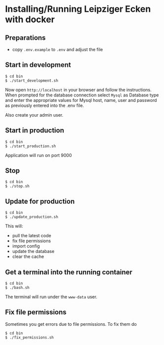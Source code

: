 # Installing/Running Leipziger Ecken with docker

## Preparations

- copy `.env.example` to `.env` and adjust the file

## Start in development

```
$ cd bin
$ ./start_development.sh
```

Now open `http://localhost` in your browser and follow the instructions.
When prompted for the database connection select `Mysql` as Database type and enter the appropriate values for Mysql host, name, user and password as previously entered into the .env file.

Also create your admin user.

## Start in production

```
$ cd bin
$ ./start_production.sh
```

Application will run on port 9000

## Stop

```
$ cd bin
$ ./stop.sh
```

## Update for production

```
$ cd bin
$ ./update_production.sh
```

This will:

- pull the latest code
- fix file permissions
- import config
- update the database
- clear the cache


## Get a terminal into the running container

```
$ cd bin
$ ./bash.sh
```

The terminal will run under the `www-data` user.

## Fix file permissions

Sometimes you get errors due to file permissions.
To fix them do

```
$ cd bin
$ ./fix_permissions.sh
```
